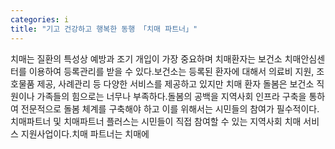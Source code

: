 ```yaml
---
categories: i
title: "기고 건강하고 행복한 동행 「치매 파트너」"
---
```

치매는 질환의 특성상 예방과 조기 개입이 가장 중요하며 치매환자는 보건소 치매안심센터를 이용하여 등록관리를 받을 수 있다.보건소는 등록된 환자에 대해서 의료비 지원, 조호물품 제공, 사례관리 등 다양한 서비스를 제공하고 있지만 치매 환자 돌봄은 보건소 직원이나 가족들의 힘으로는 너무나 부족하다.돌봄의 공백을 지역사회 인프라 구축을 통하여 전문적으로 돌봄 체계를 구축해야 하고 이를 위해서는 시민들의 참여가 필수적이다.치매파트너 및 치매파트너 플러스는 시민들이 직접 참여할 수 있는 지역사회 치매 서비스 지원사업이다.치매 파트너는 치매에